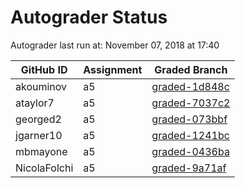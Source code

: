 # Autograder Status
Autograder last run at: November 07, 2018 at 17:40

| GitHub ID | Assignment | Graded Branch |
|-----------|------------|---------------|
| akouminov | a5 | [graded-1d848c](https://github.com/Fall2018COMP401-001/a5-akouminov/tree/graded-1d848c) | 
| ataylor7 | a5 | [graded-7037c2](https://github.com/Fall2018COMP401-001/a5-ataylor7/tree/graded-7037c2) | 
| georged2 | a5 | [graded-073bbf](https://github.com/Fall2018COMP401-001/a5-georged2/tree/graded-073bbf) | 
| jgarner10 | a5 | [graded-1241bc](https://github.com/Fall2018COMP401-001/a5-jgarner10/tree/graded-1241bc) | 
| mbmayone | a5 | [graded-0436ba](https://github.com/Fall2018COMP401-001/a5-mbmayone/tree/graded-0436ba) | 
| NicolaFolchi | a5 | [graded-9a71af](https://github.com/Fall2018COMP401-001/a5-NicolaFolchi/tree/graded-9a71af) | 
